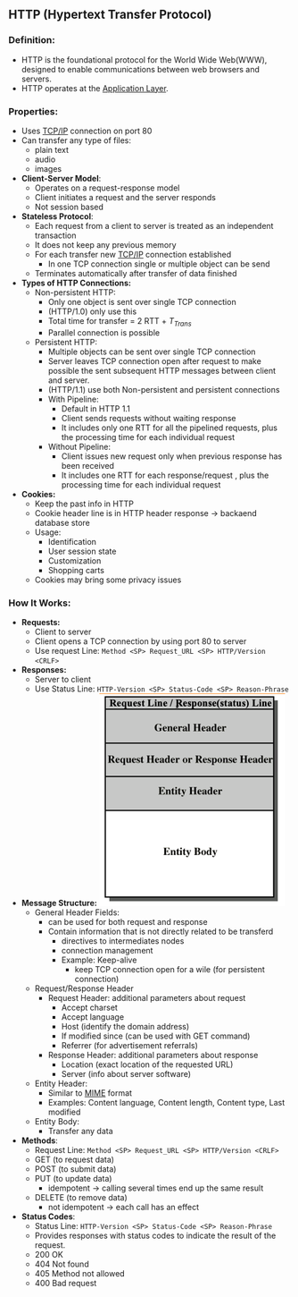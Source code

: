 ## HTTP (Hypertext Transfer Protocol)

### Definition:
- HTTP is the foundational protocol for the World Wide Web(WWW), designed to enable communications between web browsers and servers.
- HTTP operates at the [Application Layer](Application%20Layer.md).
### Properties:
- Uses [TCP/IP](TCP/IP) connection on port 80
- Can transfer any type of files:
	- plain text
	- audio
	- images
-  **Client-Server Model**: 
	- Operates on a request-response model 
	- Client initiates a request and the server responds
	- Not session based
- **Stateless Protocol**: 
	- Each request from a client to server is treated as an independent transaction
	- It does not keep any previous memory
	- For each transfer new [TCP/IP](TCP/IP) connection established
		- In one TCP connection single or multiple object can be send
	- Terminates automatically after transfer of data finished
- **Types of HTTP Connections:**
	- Non-persistent HTTP:
		- Only one object is sent over single TCP connection
		- (HTTP/1.0) only use this
		- Total time for transfer = 2 RTT + $T_{Trans}$ 
		- Parallel connection is possible
	- Persistent HTTP: 
		- Multiple objects can be sent over single TCP connection
		- Server leaves TCP connection open after request to make possible the sent subsequent  HTTP messages between client and server.
		- (HTTP/1.1) use both Non-persistent and persistent connections
		- With Pipeline:
			- Default in HTTP 1.1
			- Client sends requests  without waiting response 
			- It includes only one RTT for all the pipelined requests, plus the processing time for each individual request
		- Without Pipeline:
			- Client issues new request only when previous response has been received
			- It includes one RTT for each response/request , plus the processing time for each individual request
- **Cookies:**
	- Keep the past info in HTTP
	- Cookie header line is in HTTP header response -> backaend database store
	- Usage:
		- Identification
		- User session state
		- Customization
		- Shopping carts
	- Cookies may bring some privacy issues
### How It Works:
- **Requests:**
	- Client to server
	- Client opens a TCP connection by using port 80 to server
	- Use request Line: `Method <SP> Request_URL <SP> HTTP/Version <CRLF>` 
- **Responses:**
	- Server to client
	- Use Status Line: `HTTP-Version <SP> Status-Code <SP> Reason-Phrase`
- **Message Structure:**
 ![](Attachments/HTTP%20message.png)
	 - General Header Fields:
		 - can be used for both request and response
		 - Contain information that is not directly related to be transferd
			 - directives to intermediates nodes
			 - connection management
			 - Example: Keep-alive
				 - keep TCP connection open for a wile (for persistent connection)
	 - Request/Response Header
		 - Request Header: additional parameters about request
			 - Accept charset
			 - Accept language
			 - Host (identify the domain address)
			 - If modified since (can be used with GET command)
			 - Referrer (for advertisement referrals)
		 - Response Header: additional parameters about response
			 - Location (exact location of the requested URL)
			 - Server (info about server software)
	 - Entity Header:
		 - Similar to [MIME](MIME.md) format
		 - Examples: Content language, Content length, Content type, Last modified
	 - Entity Body:
		 - Transfer any data
- **Methods**: 
	- Request Line: `Method <SP> Request_URL <SP> HTTP/Version <CRLF>` 
	- GET (to request data)
	- POST (to submit data)
	- PUT (to update data)
		- idempotent -> calling several times end up the same result
	- DELETE (to remove data)
		- not idempotent -> each call has an effect
- **Status Codes**: 
	- Status Line: `HTTP-Version <SP> Status-Code <SP> Reason-Phrase`
	- Provides responses with status codes to indicate the result of the request.
	- 200 OK
	- 404 Not found
	- 405 Method not allowed
	- 400 Bad request
